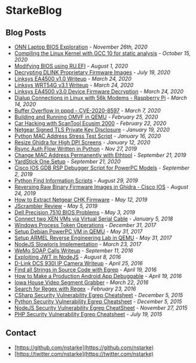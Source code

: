 # StarkeBlog

## Blog Posts

* [ONN Laptop BIOS Exploration](0039-onn-laptop-bios-exploration.html) - _November 26th, 2020_
* [Compiling the Linux Kernel with GCC 10 for static analysis](0038-gcc-10-linux-kernel-analyzer.html) - _October 15, 2020_
* [Modifying BIOS using RU.EFI](0037-modifying-bios-using-ru-efi.html) - _August 1, 2020_
* [Decrypting DLINK Proprietary Firmware Images](0036-decrypting-dlink-proprietary-firmware-images.html) - _July 19, 2020_
* [Linksys EA4500 v1.0 Writeup](0035-linksys-ea4500-v1.0-writeup.html) - _March 24, 2020_
* [Linksys WRT54G v3.1 Writeup](0034-linksys-wrt54g-v3.1-writeup.html) - _March 24, 2020_
* [Linksys EA4500 v3.0 Device Firmware Decryption](0033-linksys-ea4500-device-firmware-decryption.html) - _March 24, 2020_
* [Dialup Connections in Linux with 56k Modems - Raspberry Pi](0032-dialup-connections-on-linux-raspberry-pi.html) - _March 14, 2020_
* [Buffer Overflow in pppd - CVE-2020-8597](0031-buffer-overflow-in-pppd-cve-2020-8597.html) - _March 7, 2020_
* [Building and Running OMVF in QEMU](0030-building-and-running-omvf-in-qemu.html) - _February 25, 2020_
* [Car Hacking with ScanTool Ecusim 2000](0029-car-hacking-with-ecusim-2000.html) - _February 22, 2020_
* [Netgear Signed TLS Private Key Disclosure](0028-netgear-signed-tls-private-key-disclosure.html) - _January 19, 2020_
* [Python MAC Address Stress Test Script](0027-python-mac-address-stress-test.html) - _January 16, 2020_
* [Resize Ghidra for High DPI Screens](0026-resize-ghidra-for-high-dpi-screens.html) - _January 12, 2020_
* [Rsync Auth Flow Written in Python](0025-rsync-auth-flow-in-python.html) - _Nov 27, 2019_
* [Change MAC Address Permanently with Ethtool](0024-ethtool-change-mac-address-permanently.html) - _September 21, 2019_
* [YardStick One Setup](0023-yardstick-one-setup.html) - _September 21, 2020_
* [Cisco IOS GDB RSP Debugger Script for PowerPC Models](0022-cisco-ios-gdb-rsp-debugger-script-powerpc.html) - _September 2, 2019_
* [Python Find Information Scripts](0021-python-find-information-scripts.html) - _August 29, 2019_
* [Reversing Raw Binary Firmware Images in Ghidra - Cisco IOS](0020-reversing-raw-binary-firmware-in-ghidra-cisco-ios.html) - _August 24, 2019_
* [How to Extract Netgear CHK Firmware](0019-netgear-extract-chk-firmware.html) - _May 12, 2019_
* [JScrambler Review](0018-jscrambler-review.html) - _May 5, 2019_
* [Dell Precision 7510 BIOS Problems](0017-dell-precision-bios-problem.html) - _May 3, 2019_
* [Connect two XEN VMs via Virtual Serial Cable](0016-connect-two-xen-vms-using-virtual-serial-cable.html) - _January 5, 2018_
* [Windows Process Token Operations](0015-windows-process-operations.html) - _December 31, 2017_
* [Setup Debian PowerPC VM in QEMU](0014-create-debian-powerpc-vm-in-qemu.html) - _May 31, 2017_
* [Setup ARMEL Reverse Engineering Lab in QEMU](0013-setup-armel-reverse-engineering-lab.html) - _May 31, 2017_
* [NodeJS Slowloris Implementation](0012-nodejs-slowloris-implementation.html) - _March 23, 2017_
* [WeMo SOAP Calls Writeup](0011-wemo-soap-calls-writeup.html) - _September 11, 2016_
* [Exploiting JWT in NodeJS](0010-exploit-jwt-nodejs.html) - _August 8, 2016_
* [D-Link DCS 930l IP Camera Writeup](0009-dlink-dcs-930l-writeup.html) - _April 25, 2016_
* [Find all Strings in Source Code with Egrep](0008-find-all-strings-in-source-code.html) - _April 19, 2016_
* [How to Make a Production Android App Debuggable](0007-how-to-make-production-android-app-debuggable.html) - _April 19, 2016_
* [Iowa House Video Segment Grabber](0006-iowa-house-video-grabber-script.html) - _March 22, 2016_
* [Search for Regex with Regex](0005-search-for-regex-with-regex.html) - _February 23, 2016_
* [CSharp Security Vulnerability Egrep Cheatsheet](0004-csharp-security-vulnerability-egrep-cheatsheet.html) - _December 5, 2015_
* [Python Security Vulnerability Egrep Cheatsheet](0003-python-security-vulnerability-egrep-cheatsheet.html) - _December 5, 2015_
* [NodeJS Security Vulnerability Egrep CheatSheet](0002-nodejs-security-vulnerability-egrep-cheatsheet.html) - _November 27, 2015_
* [PHP Security Vulnerability Egrep Cheatsheet](0001-php-security-vulnerability-egrep-cheatsheet.html) - _July 19, 2015_

## Contact

* [https://github.com/nstarke](https://github.com/nstarke)
* [https://twitter.com/nstarke](https://twitter.com/nstarke)
